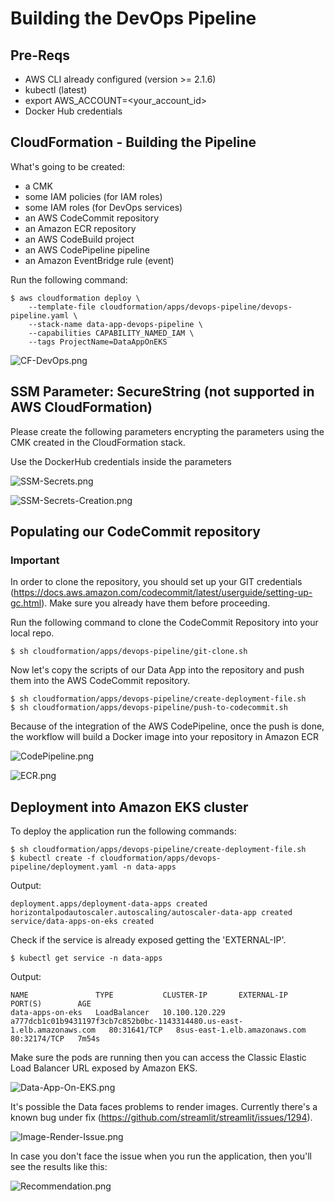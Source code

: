 # Building the DevOps Pipeline

## Pre-Reqs
- AWS CLI already configured (version >= 2.1.6)
- kubectl (latest)
- export AWS_ACCOUNT=<your_account_id>
- Docker Hub credentials


## CloudFormation - Building the Pipeline

What's going to be created:
- a CMK
- some IAM policies (for IAM roles)
- some IAM roles (for DevOps services)
- an AWS CodeCommit repository
- an Amazon ECR repository
- an AWS CodeBuild project
- an AWS CodePipeline pipeline
- an Amazon EventBridge rule (event)

Run the following command:

```
$ aws cloudformation deploy \
    --template-file cloudformation/apps/devops-pipeline/devops-pipeline.yaml \
    --stack-name data-app-devops-pipeline \
    --capabilities CAPABILITY_NAMED_IAM \
    --tags ProjectName=DataAppOnEKS
```

![CF-DevOps.png](../../../images/CF-DevOps.png)

## SSM Parameter: SecureString (not supported in AWS CloudFormation)

Please create the following parameters encrypting the parameters using the CMK created in the CloudFormation stack.

Use the DockerHub credentials inside the parameters

![SSM-Secrets.png](../../../images/SSM-Secrets.png)

![SSM-Secrets-Creation.png](../../../images/SSM-Secrets-Creation.png)


## Populating our CodeCommit repository

### Important

In order to clone the repository, you should set up your GIT credentials (https://docs.aws.amazon.com/codecommit/latest/userguide/setting-up-gc.html). Make sure you already have them before proceeding.

Run the following command to clone the CodeCommit Repository into your local repo.
```
$ sh cloudformation/apps/devops-pipeline/git-clone.sh
```

Now let's copy the scripts of our Data App into the repository and push them into the AWS CodeCommit repository.
```
$ sh cloudformation/apps/devops-pipeline/create-deployment-file.sh
$ sh cloudformation/apps/devops-pipeline/push-to-codecommit.sh
```
Because of the integration of the AWS CodePipeline, once the push is done, the workflow will build a Docker image into your repository in Amazon ECR

![CodePipeline.png](../../../images/CodePipeline.png)

![ECR.png](../../../images/ECR.png)

## Deployment into Amazon EKS cluster

To deploy the application run the following commands:
```
$ sh cloudformation/apps/devops-pipeline/create-deployment-file.sh
$ kubectl create -f cloudformation/apps/devops-pipeline/deployment.yaml -n data-apps
```
Output:
```
deployment.apps/deployment-data-apps created
horizontalpodautoscaler.autoscaling/autoscaler-data-app created
service/data-apps-on-eks created
```

Check if the service is already exposed getting the 'EXTERNAL-IP'. 
```
$ kubectl get service -n data-apps
```
Output:
```
NAME               TYPE           CLUSTER-IP       EXTERNAL-IP                                                               PORT(S)        AGE
data-apps-on-eks   LoadBalancer   10.100.120.229   a777dcb1c01b9431197f3cb7c852b0bc-1143314480.us-east-1.elb.amazonaws.com   80:31641/TCP   8sus-east-1.elb.amazonaws.com   80:32174/TCP   7m54s
```

Make sure the pods are running then you can access the Classic Elastic Load Balancer URL exposed by Amazon EKS.

![Data-App-On-EKS.png](../../../images/Data-App-On-EKS.png)

It's possible the Data faces problems to render images. Currently there's a known bug under fix (https://github.com/streamlit/streamlit/issues/1294).

![Image-Render-Issue.png](../../../images/Image-Render-Issue.png)

In case you don't face the issue when you run the application, then you'll see the results like this:

![Recommendation.png](../../../images/Recommendation.png)